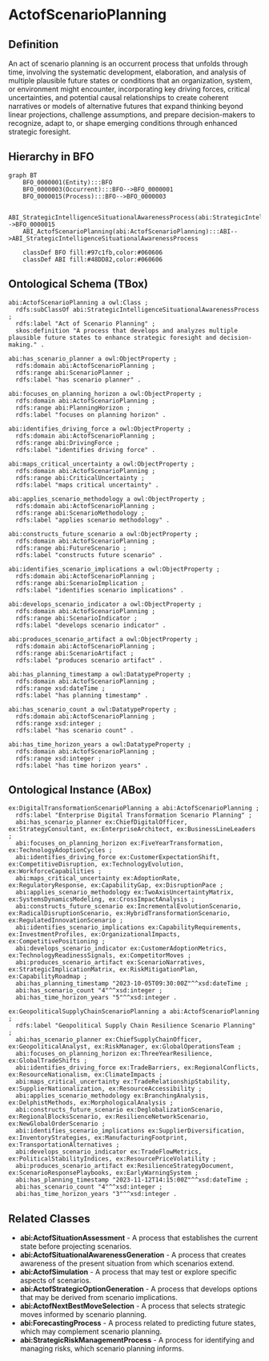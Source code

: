 # ActofScenarioPlanning

## Definition
An act of scenario planning is an occurrent process that unfolds through time, involving the systematic development, elaboration, and analysis of multiple plausible future states or conditions that an organization, system, or environment might encounter, incorporating key driving forces, critical uncertainties, and potential causal relationships to create coherent narratives or models of alternative futures that expand thinking beyond linear projections, challenge assumptions, and prepare decision-makers to recognize, adapt to, or shape emerging conditions through enhanced strategic foresight.

## Hierarchy in BFO
```mermaid
graph BT
    BFO_0000001(Entity):::BFO
    BFO_0000003(Occurrent):::BFO-->BFO_0000001
    BFO_0000015(Process):::BFO-->BFO_0000003
    
    ABI_StrategicIntelligenceSituationalAwarenessProcess(abi:StrategicIntelligenceSituationalAwarenessProcess):::ABI-->BFO_0000015
    ABI_ActofScenarioPlanning(abi:ActofScenarioPlanning):::ABI-->ABI_StrategicIntelligenceSituationalAwarenessProcess
    
    classDef BFO fill:#97c1fb,color:#060606
    classDef ABI fill:#48DD82,color:#060606
```

## Ontological Schema (TBox)
```turtle
abi:ActofScenarioPlanning a owl:Class ;
  rdfs:subClassOf abi:StrategicIntelligenceSituationalAwarenessProcess ;
  rdfs:label "Act of Scenario Planning" ;
  skos:definition "A process that develops and analyzes multiple plausible future states to enhance strategic foresight and decision-making." .

abi:has_scenario_planner a owl:ObjectProperty ;
  rdfs:domain abi:ActofScenarioPlanning ;
  rdfs:range abi:ScenarioPlanner ;
  rdfs:label "has scenario planner" .

abi:focuses_on_planning_horizon a owl:ObjectProperty ;
  rdfs:domain abi:ActofScenarioPlanning ;
  rdfs:range abi:PlanningHorizon ;
  rdfs:label "focuses on planning horizon" .

abi:identifies_driving_force a owl:ObjectProperty ;
  rdfs:domain abi:ActofScenarioPlanning ;
  rdfs:range abi:DrivingForce ;
  rdfs:label "identifies driving force" .

abi:maps_critical_uncertainty a owl:ObjectProperty ;
  rdfs:domain abi:ActofScenarioPlanning ;
  rdfs:range abi:CriticalUncertainty ;
  rdfs:label "maps critical uncertainty" .

abi:applies_scenario_methodology a owl:ObjectProperty ;
  rdfs:domain abi:ActofScenarioPlanning ;
  rdfs:range abi:ScenarioMethodology ;
  rdfs:label "applies scenario methodology" .

abi:constructs_future_scenario a owl:ObjectProperty ;
  rdfs:domain abi:ActofScenarioPlanning ;
  rdfs:range abi:FutureScenario ;
  rdfs:label "constructs future scenario" .

abi:identifies_scenario_implications a owl:ObjectProperty ;
  rdfs:domain abi:ActofScenarioPlanning ;
  rdfs:range abi:ScenarioImplication ;
  rdfs:label "identifies scenario implications" .

abi:develops_scenario_indicator a owl:ObjectProperty ;
  rdfs:domain abi:ActofScenarioPlanning ;
  rdfs:range abi:ScenarioIndicator ;
  rdfs:label "develops scenario indicator" .

abi:produces_scenario_artifact a owl:ObjectProperty ;
  rdfs:domain abi:ActofScenarioPlanning ;
  rdfs:range abi:ScenarioArtifact ;
  rdfs:label "produces scenario artifact" .

abi:has_planning_timestamp a owl:DatatypeProperty ;
  rdfs:domain abi:ActofScenarioPlanning ;
  rdfs:range xsd:dateTime ;
  rdfs:label "has planning timestamp" .

abi:has_scenario_count a owl:DatatypeProperty ;
  rdfs:domain abi:ActofScenarioPlanning ;
  rdfs:range xsd:integer ;
  rdfs:label "has scenario count" .

abi:has_time_horizon_years a owl:DatatypeProperty ;
  rdfs:domain abi:ActofScenarioPlanning ;
  rdfs:range xsd:integer ;
  rdfs:label "has time horizon years" .
```

## Ontological Instance (ABox)
```turtle
ex:DigitalTransformationScenarioPlanning a abi:ActofScenarioPlanning ;
  rdfs:label "Enterprise Digital Transformation Scenario Planning" ;
  abi:has_scenario_planner ex:ChiefDigitalOfficer, ex:StrategyConsultant, ex:EnterpriseArchitect, ex:BusinessLineLeaders ;
  abi:focuses_on_planning_horizon ex:FiveYearTransformation, ex:TechnologyAdoptionCycles ;
  abi:identifies_driving_force ex:CustomerExpectationShift, ex:CompetitiveDisruption, ex:TechnologyEvolution, ex:WorkforceCapabilities ;
  abi:maps_critical_uncertainty ex:AdoptionRate, ex:RegulatoryResponse, ex:CapabilityGap, ex:DisruptionPace ;
  abi:applies_scenario_methodology ex:TwoAxisUncertaintyMatrix, ex:SystemsDynamicsModeling, ex:CrossImpactAnalysis ;
  abi:constructs_future_scenario ex:IncrementalEvolutionScenario, ex:RadicalDisruptionScenario, ex:HybridTransformationScenario, ex:RegulatedInnovationScenario ;
  abi:identifies_scenario_implications ex:CapabilityRequirements, ex:InvestmentProfiles, ex:OrganizationalImpacts, ex:CompetitivePositioning ;
  abi:develops_scenario_indicator ex:CustomerAdoptionMetrics, ex:TechnologyReadinessSignals, ex:CompetitorMoves ;
  abi:produces_scenario_artifact ex:ScenarioNarratives, ex:StrategicImplicationMatrix, ex:RiskMitigationPlan, ex:CapabilityRoadmap ;
  abi:has_planning_timestamp "2023-10-05T09:30:00Z"^^xsd:dateTime ;
  abi:has_scenario_count "4"^^xsd:integer ;
  abi:has_time_horizon_years "5"^^xsd:integer .

ex:GeopoliticalSupplyChainScenarioPlanning a abi:ActofScenarioPlanning ;
  rdfs:label "Geopolitical Supply Chain Resilience Scenario Planning" ;
  abi:has_scenario_planner ex:ChiefSupplyChainOfficer, ex:GeopoliticalAnalyst, ex:RiskManager, ex:GlobalOperationsTeam ;
  abi:focuses_on_planning_horizon ex:ThreeYearResilience, ex:GlobalTradeShifts ;
  abi:identifies_driving_force ex:TradeBarriers, ex:RegionalConflicts, ex:ResourceNationalism, ex:ClimateImpacts ;
  abi:maps_critical_uncertainty ex:TradeRelationshipStability, ex:SupplierNationalization, ex:ResourceAccessibility ;
  abi:applies_scenario_methodology ex:BranchingAnalysis, ex:DelphistMethods, ex:MorphologicalAnalysis ;
  abi:constructs_future_scenario ex:DeglobalizationScenario, ex:RegionalBlocksScenario, ex:ResilienceNetworkScenario, ex:NewGlobalOrderScenario ;
  abi:identifies_scenario_implications ex:SupplierDiversification, ex:InventoryStrategies, ex:ManufacturingFootprint, ex:TransportationAlternatives ;
  abi:develops_scenario_indicator ex:TradeFlowMetrics, ex:PoliticalStabilityIndices, ex:ResourcePriceVolatility ;
  abi:produces_scenario_artifact ex:ResilienceStrategyDocument, ex:ScenarioResponsePlaybooks, ex:EarlyWarningSystem ;
  abi:has_planning_timestamp "2023-11-12T14:15:00Z"^^xsd:dateTime ;
  abi:has_scenario_count "4"^^xsd:integer ;
  abi:has_time_horizon_years "3"^^xsd:integer .
```

## Related Classes
- **abi:ActofSituationAssessment** - A process that establishes the current state before projecting scenarios.
- **abi:ActofSituationalAwarenessGeneration** - A process that creates awareness of the present situation from which scenarios extend.
- **abi:ActofSimulation** - A process that may test or explore specific aspects of scenarios.
- **abi:ActofStrategicOptionGeneration** - A process that develops options that may be derived from scenario implications.
- **abi:ActofNextBestMoveSelection** - A process that selects strategic moves informed by scenario planning.
- **abi:ForecastingProcess** - A process related to predicting future states, which may complement scenario planning.
- **abi:StrategicRiskManagementProcess** - A process for identifying and managing risks, which scenario planning informs. 